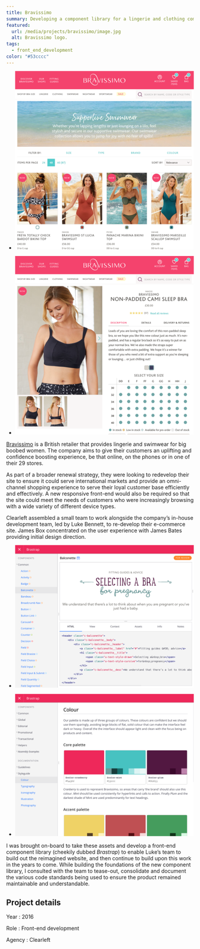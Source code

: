 ```yaml
---
title: Bravissimo
summary: Developing a component library for a lingerie and clothing company for big boobed women.
featured:
  url: /media/projects/bravissimo/image.jpg
  alt: Bravissimo logo.
tags:
  - front_end_development
color: "#53cccc"
---
```


- ![Page listing swimwear available for sale.](/media/projects/bravissimo/swimwear.png#screenshot "Component preview and underlying code shown within Brastrap.")

- ![Product page.](/media/projects/bravissimo/product.png#screenshot "Brastrap styleguide page detailing colour palettes.")

[Bravissimo][1] is a British retailer that provides lingerie and swimwear for big boobed women. The company aims to give their customers an uplifting and confidence boosting experience, be that online, on the phones or in one of their 29 stores.

As part of a broader renewal strategy, they were looking to redevelop their site to ensure it could serve international markets and provide an omni-channel shopping experience to serve their loyal customer base efficiently and effectively. A new responsive front-end would also be required so that the site could meet the needs of customers who were increasingly browsing with a wide variety of different device types.

Clearleft assembled a small team to work alongside the company’s in-house development team, led by Luke Bennett, to re-develop their e-commerce site. James Box concentrated on the user experience with James Bates providing initial design direction.

- ![Brastrap component page.](/media/projects/bravissimo/brastrap_component.png#screenshot "Component preview and underlying code shown within Brastrap.")

- ![Brastrap styleguide page.](/media/projects/bravissimo/brastrap_palette.png#screenshot "Brastrap styleguide page detailing colour palettes.")

I was brought on-board to take these assets and develop a front-end component library (cheekily dubbed _Brastrap_) to enable Luke’s team to build out the reimagined website, and then continue to build upon this work in the years to come. While building the foundations of the new component library, I consulted with the team to tease-out, consolidate and document the various code standards being used to ensure the product remained maintainable and understandable.

## Project details

Year
: 2016

Role
: Front-end development

Agency
: Clearleft

[1]: https://www.bravissimo.com
